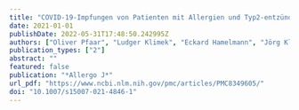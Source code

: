 ```yaml
---
title: "COVID-19-Impfungen von Patienten mit Allergien und Typ2-entzündlichen Erkrankungen bei gleichzeitiger Antikörpertherapie (Biologika)"
date: 2021-01-01
publishDate: 2022-05-31T17:48:50.242995Z
authors: ["Oliver Pfaar", "Ludger Klimek", "Eckard Hamelmann", "Jörg Kleine-Tebbe", "Christian Taube", "Martin Wagenmann", "Thomas Werfel", "Randolf Brehler", "Natalija Novak", "Norbert K. Mülleneisen", "Sven Becker", "Margitta Worm"]
publication_types: ["2"]
abstract: ""
featured: false
publication: "*Allergo J*"
url_pdf: "https://www.ncbi.nlm.nih.gov/pmc/articles/PMC8349605/"
doi: "10.1007/s15007-021-4846-1"
---
```


